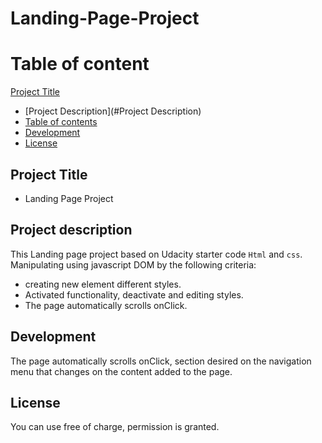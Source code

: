 # Landing-Page-Project

# Table of content
[Project Title](#project-title)
- [Project Description](#Project Description)
- [Table of contents](#table-of-contents)
- [Development](#Development)
- [License](#License)


## Project Title

* Landing Page Project



## Project description

This Landing page project based on Udacity starter code `Html` and `css`. Manipulating using javascript DOM by the following criteria:
* creating new element different styles.
* Activated functionality, deactivate and editing styles.
* The page automatically scrolls onClick.


## Development
The page automatically scrolls onClick, section desired on the navigation menu that changes on the content added to the page.


## License
You can use free of charge, permission is granted.


